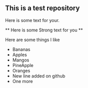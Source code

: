 
## This is a test repository

Here is some text for your.

** Here is some Strong text for you **

Here are some things I like
* Bananas
* Apples
* Mangos
* PineApple
* Oranges
* New line added on github
* One more
